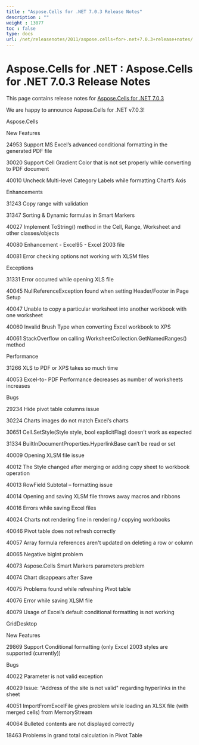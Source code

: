 ```yaml
---
title : "Aspose.Cells for .NET 7.0.3 Release Notes" 
description : "" 
weight : 13077 
toc : false
type: docs
url: /net/releasenotes/2011/aspose.cells+for+.net+7.0.3+release+notes/
---
```


# Aspose.Cells for .NET : Aspose.Cells for .NET 7.0.3 Release Notes


This page contains release notes for [Aspose.Cells for .NET 7.0.3](http://www.aspose.com/downloads/cells/net/new-releases/aspose.cells-for-.net-7.0.3/)

We are happy to announce Aspose.Cells for .NET v7.0.3!

Aspose.Cells

New Features

24953 Support MS Excel’s advanced conditional formatting in the generated PDF file

30020 Support Cell Gradient Color that is not set properly while converting to PDF document

40010 Uncheck Multi-level Category Labels while formatting Chart’s Axis

Enhancements

31243 Copy range with validation

31347 Sorting & Dynamic formulas in Smart Markers

40027 Implement ToString() method in the Cell, Range, Worksheet and other classes/objects

40080 Enhancement - Excel95 - Excel 2003 file

40081 Error checking options not working with XLSM files

Exceptions

31331 Error occurred while opening XLS file

40045 NullReferenceException found when setting Header/Footer in Page Setup

40047 Unable to copy a particular worksheet into another workbook with one worksheet

40060 Invalid Brush Type when converting Excel workbook to XPS

40061 StackOverflow on calling WorksheetCollection.GetNamedRanges() method

Performance

31266 XLS to PDF or XPS takes so much time

40053 Excel-to- PDF Performance decreases as number of worksheets increases

Bugs

29234 Hide pivot table columns issue

30224 Charts images do not match Excel’s charts

30651 Cell.SetStyle(Style style, bool explicitFlag) doesn't work as expected

31334 BuiltInDocumentProperties.HyperlinkBase can’t be read or set

40009 Opening XLSM file issue

40012 The Style changed after merging or adding copy sheet to workbook operation

40013 RowField Subtotal – formatting issue

40014 Opening and saving XLSM file throws away macros and ribbons

40016 Errors while saving Excel files

40024 Charts not rendering fine in rendering / copying workbooks

40046 Pivot table does not refresh correctly

40057 Array formula references aren't updated on deleting a row or column

40065 Negative bigInt problem

40073 Aspose.Cells Smart Markers parameters problem

40074 Chart disappears after Save

40075 Problems found while refreshing Pivot table

40076 Error while saving XLSM file

40079 Usage of Excel’s default conditional formatting is not working

GridDesktop

New Features

29869 Support Conditional formatting (only Excel 2003 styles are supported (currently))

Bugs

40022 Parameter is not valid exception

40029 Issue: “Address of the site is not valid" regarding hyperlinks in the sheet

40051 ImportFromExcelFile gives problem while loading an XLSX file (with merged cells) from MemoryStream

40064 Bulleted contents are not displayed correctly

18463 Problems in grand total calculation in Pivot Table


